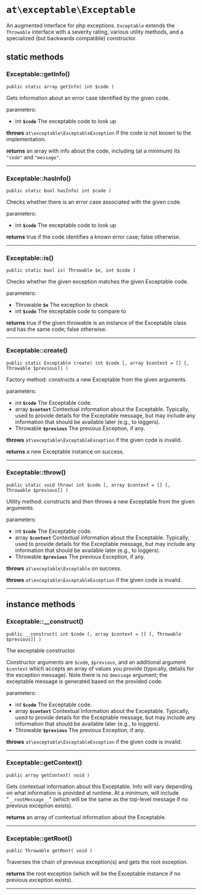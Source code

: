 `at\exceptable\Exceptable`
==========================

An augmented interface for php exceptions.  `Exceptable` extends the `Throwable` interface with a severity rating, various utility methods, and a specialized (but backwards compatible) constructor.

static methods
--------------

### Exceptable::getInfo()
```
public static array getInfo( int $code )
```

Gets information about an error case identified by the given code.

parameters:
- int **`$code`**
  The exceptable code to look up

**throws** `at\exceptable\ExceptableException` if the code is not known to the implementation.

**returns** an array with info about the code, including (at a minimum) its `"code"` and `"message"`.

---

### Exceptable::hasInfo()
```
public static bool hasInfo( int $code )
```

Checks whether there is an error case associated with the given code.

parameters:
- int **`$code`**
  The exceptable code to look up

**returns** true if the code identifies a known error case; false otherwise.

---

### Exceptable::is()
```
public static bool is( Throwable $e, int $code )
```

Checks whether the given exception matches the given Exceptable code.

parameters:
- Throwable **`$e`**
  The exception to check
- int **`$code`**
  The exceptable code to compare to

**returns** true if the given throwable is an instance of the Exceptable class and has the same code; false otherwise.

---

### Exceptable::create()
```
public static Exceptable create( int $code [, array $context = [] [, Throwable $previous]] )
```

Factory method: constructs a new Exceptable from the given arguments.

parameters:
- int **`$code`**
  The Exceptable code.
- array **`$context`**
  Contextual information about the Exceptable.  Typically, used to provide details for the Exceptable message, but may include any information that should be available later (e.g., to loggers).
- Throwable **`$previous`**
  The previous Exception, if any.

**throws** `at\exceptable\ExceptableException` if the given code is invalid.

**returns** a new Exceptable instance on success.

---

### Exceptable::throw()
```
public static void throw( int $code [, array $context = [] [, Throwable $previous]] )
```

Utility method: constructs and then throws a new Exceptable from the given arguments.

parameters:
- int **`$code`**
  The Exceptable code.
- array **`$context`**
  Contextual information about the Exceptable.  Typically, used to provide details for the Exceptable message, but may include any information that should be available later (e.g., to loggers).
- Throwable **`$previous`**
  The previous Exception, if any.

**throws** `at\exceptable\Exceptable` on success.

**throws** `at\exceptable\ExceptableException` if the given code is invalid.

---

instance methods
----------------

### Exceptable::__construct()
```
public __construct( int $code [, array $context = [] [, Throwable $previous]] )
```

The exceptable constructor.

Constructor arguments are `$code`, `$previous`, and an additional argument `$context` which accepts an array of values you provide (typically, details for the exception message). Note there is no `$message` argument; the exceptable message is generated based on the provided code.

parameters:
- int **`$code`**
  The Exceptable code.
- array **`$context`**
  Contextual information about the Exceptable.  Typically, used to provide details for the Exceptable message, but may include any information that should be available later (e.g., to loggers).
- Throwable **`$previous`**
  The previous Exception, if any.

**throws** `at\exceptable\ExceptableException` if the given code is invalid.

---

### Exceptable::getContext()
```
public array getContext( void )
```
Gets contextual information about this Exceptable.  Info will vary depending on what information is provided at runtime.  At a minimum, will include "`__rootMessage__`" (which will be the same as the top-level message if no previous exception exists).

**returns** an array of contextual information about the Exceptable.

---

### Exceptable::getRoot()
```
public Throwable getRoot( void )
```
Traverses the chain of previous exception(s) and gets the root exception.

**returns** the root exception (which will be the Exceptable instance if no previous exception exists).

---
